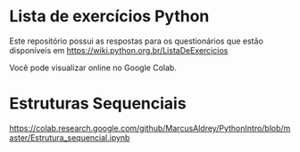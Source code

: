 # Lista de exercícios Python
Este repositório possui as respostas para os questionários que estão disponíveis em https://wiki.python.org.br/ListaDeExercicios

Você pode visualizar online no Google Colab.

# Estruturas Sequenciais
https://colab.research.google.com/github/MarcusAldrey/PythonIntro/blob/master/Estrutura_sequencial.ipynb
